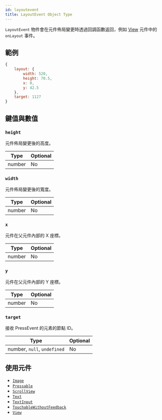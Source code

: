 ```yaml
---
id: layoutevent
title: LayoutEvent Object Type
---
```


`LayoutEvent` 物件會在元件佈局變更時透過回調函數返回，例如 [View](view) 元件中的 `onLayout` 事件。

## 範例

```js
{
    layout: {
        width: 520,
        height: 70.5,
        x: 0,
        y: 42.5
    },
    target: 1127
}
```

## 鍵值與數值

### `height`

元件佈局變更後的高度。

| Type   | Optional |
| ------ | -------- |
| number | No       |

### `width`

元件佈局變更後的寬度。

| Type   | Optional |
| ------ | -------- |
| number | No       |

### `x`

元件在父元件內部的 X 座標。

| Type   | Optional |
| ------ | -------- |
| number | No       |

### `y`

元件在父元件內部的 Y 座標。

| Type   | Optional |
| ------ | -------- |
| number | No       |

### `target`

接收 PressEvent 的元素的節點 ID。

| Type                        | Optional |
| --------------------------- | -------- |
| number, `null`, `undefined` | No       |

## 使用元件

- [`Image`](image)
- [`Pressable`](pressable)
- [`ScrollView`](scrollview)
- [`Text`](text)
- [`TextInput`](textinput)
- [`TouchableWithoutFeedback`](touchablewithoutfeedback)
- [`View`](view)